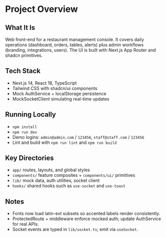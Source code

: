 ﻿# Project Overview

## What It Is
Web front-end for a restaurant management console. It covers daily operations (dashboard, orders, tables, alerts) plus admin workflows (branding, integrations, users). The UI is built with Next.js App Router and shadcn primitives.

## Tech Stack
- Next.js 14, React 18, TypeScript
- Tailwind CSS with shadcn/ui components
- Mock AuthService + localStorage persistence
- MockSocketClient simulating real-time updates

## Running Locally
- `npm install`
- `npm run dev`
- Demo logins: `admin@admin.com` / `123456`, `staff@staff.com` / `123456`
- Lint and build with `npm run lint` and `npm run build`

## Key Directories
- `app/` routes, layouts, and global styles
- `components/` feature composites + `components/ui/` primitives
- `lib/` mock data, auth utilities, socket client
- `hooks/` shared hooks such as `use-socket` and `use-toast`

## Notes
- Fonts now load latin-ext subsets so accented labels render consistently.
- ProtectedRoute + middleware enforce mocked auth; update AuthService for real APIs.
- Socket events are typed in `lib/socket.ts`; emit via `useSocket`.
